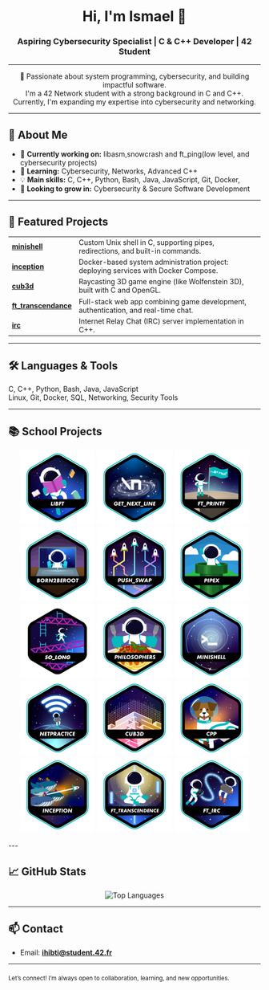 <h1 align="center">Hi, I'm Ismael 👋</h1>
<h3 align="center">Aspiring Cybersecurity Specialist | C & C++ Developer | 42 Student</h3>

---

<p align="center">
  🚀 Passionate about system programming, cybersecurity, and building impactful software.<br>
  I'm a 42 Network student with a strong background in C and C++. Currently, I'm expanding my expertise into cybersecurity and networking.
</p>

---

## 💼 About Me

- 🔭 **Currently working on:** libasm,snowcrash and ft_ping(low level, and cybersecurity projects) 
- 🌱 **Learning:** Cybersecurity, Networks, Advanced C++
- 💡 **Main skills:** C, C++, Python, Bash, Java, JavaScript, Git, Docker, 
- 🎯 **Looking to grow in:** Cybersecurity & Secure Software Development

---

## 🌟 Featured Projects

<table>
  <tr>
    <td><a href="https://github.com/ihibti/minihell"><b>minishell</b></a></td>
    <td>Custom Unix shell in C, supporting pipes, redirections, and built-in commands.</td>
  </tr>
  <tr>
    <td><a href="https://github.com/ihibti/inception"><b>inception</b></a></td>
    <td>Docker-based system administration project: deploying services with Docker Compose.</td>
  </tr>
  <tr>
    <td><a href="https://github.com/ihibti/cub3D"><b>cub3d</b></a></td>
    <td>Raycasting 3D game engine (like Wolfenstein 3D), built with C and OpenGL.</td>
  </tr>
  <tr>
    <td><a href="https://github.com/ihibti/ft_transcendance"><b>ft_transcendance</b></a></td>
    <td>Full-stack web app combining game development, authentication, and real-time chat.</td>
  </tr>
  <tr>
    <td><a href="https://github.com/ihibti/ft_irc"><b>irc</b></a></td>
    <td>Internet Relay Chat (IRC) server implementation in C++.</td>
  </tr>
</table>

---

## 🛠️ Languages & Tools

C, C++, Python, Bash, Java, JavaScript  
Linux, Git, Docker, SQL, Networking, Security Tools

---

## 📚 School Projects

<p align="center">
  <a href="https://github.com/ihibti/42-tc-libft"><img src="https://github.com/mcombeau/mcombeau/blob/main/42_badges/libfte.png" alt="Libft"></a>
  <a href="https://github.com/ihibti/42-tc-get_next_line"><img src="https://github.com/mcombeau/mcombeau/blob/main/42_badges/get_next_linee.png" alt="Get Next Line"></a>
  <a href="https://github.com/ihibti/42-tc-ft_printf"><img src="https://github.com/mcombeau/mcombeau/blob/main/42_badges/ft_printfe.png" alt="ft_printf"></a>
  <a href="https://github.com/ihibti/42-tc-Born2beroot"><img src="https://github.com/mcombeau/mcombeau/blob/main/42_badges/born2beroote.png" alt="Born2beroot"></a>
  <a href="https://github.com/ihibti/42-tc-push_swap"><img src="https://github.com/mcombeau/mcombeau/blob/main/42_badges/push_swape.png" alt="Push Swap"></a>
  <a href="https://github.com/ihibti/42-tc-pipex"><img src="https://github.com/mcombeau/mcombeau/blob/main/42_badges/pipexe.png" alt="Pipex"></a>
  <a href="https://github.com/ihibti/42-tc-so_long"><img src="https://github.com/mcombeau/mcombeau/blob/main/42_badges/so_longn.png" alt="So Long"></a>
  <a href="https://github.com/ihibti/philosophers"><img src="https://github.com/mcombeau/mcombeau/blob/main/42_badges/philosopherse.png" alt="Philosophers"></a>
  <a href="https://github.com/ihibti/minihell"><img src="https://github.com/mcombeau/mcombeau/blob/main/42_badges/minishelle.png" alt="minishell"></a>
  <a href="https://github.com/ihibti/net_practice"><img src="https://github.com/mcombeau/mcombeau/blob/main/42_badges/netpracticee.png" alt="net_practice"></a>
  <a href="https://github.com/ihibti/cub3D"><img src="https://github.com/mcombeau/mcombeau/blob/main/42_badges/cub3de.png" alt="cub3D"></a>
  <a href="https://github.com/ihibti/Cpp_Modules"><img src="https://github.com/mcombeau/mcombeau/blob/main/42_badges/cppe.png" alt="CPP Modules"></a>
  <a href="https://github.com/ihibti/inception"><img src="https://github.com/mcombeau/mcombeau/blob/main/42_badges/inceptione.png" alt="Inception"></a>
  <a href="https://github.com/ihibti/ft_transcendence"><img src="https://github.com/mcombeau/mcombeau/blob/main/42_badges/ft_transcendencee.png" alt="ft_transcendance"></a>
  <a href="https://github.com/ihibti/ft_irc"><img src="https://github.com/mcombeau/mcombeau/blob/main/42_badges/ft_irce.png" alt="IRC"></a>
</p>
---

## 📈 GitHub Stats

<p align="center">
  <img src="https://github-readme-stats.vercel.app/api/top-langs/?username=ihibti&layout=donut-vertical&theme=react" alt="Top Languages">
</p>

---

## 📫 Contact

- Email: **ihibti@student.42.fr**

---

<sub>Let’s connect! I’m always open to collaboration, learning, and new opportunities.</sub>
